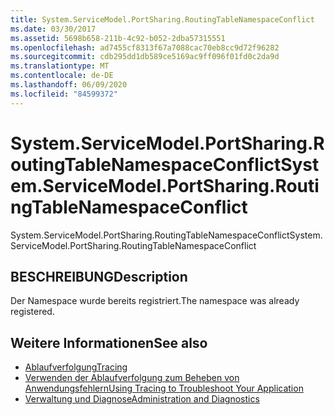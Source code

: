 ```yaml
---
title: System.ServiceModel.PortSharing.RoutingTableNamespaceConflict
ms.date: 03/30/2017
ms.assetid: 5698b658-211b-4c92-b052-2dba57315551
ms.openlocfilehash: ad7455cf8313f67a7088cac70eb8cc9d72f96282
ms.sourcegitcommit: cdb295dd1db589ce5169ac9ff096f01fd0c2da9d
ms.translationtype: MT
ms.contentlocale: de-DE
ms.lasthandoff: 06/09/2020
ms.locfileid: "84599372"
---
```

# <a name="systemservicemodelportsharingroutingtablenamespaceconflict"></a><span data-ttu-id="32ea6-102">System.ServiceModel.PortSharing.RoutingTableNamespaceConflict</span><span class="sxs-lookup"><span data-stu-id="32ea6-102">System.ServiceModel.PortSharing.RoutingTableNamespaceConflict</span></span>
<span data-ttu-id="32ea6-103">System.ServiceModel.PortSharing.RoutingTableNamespaceConflict</span><span class="sxs-lookup"><span data-stu-id="32ea6-103">System.ServiceModel.PortSharing.RoutingTableNamespaceConflict</span></span>  
  
## <a name="description"></a><span data-ttu-id="32ea6-104">BESCHREIBUNG</span><span class="sxs-lookup"><span data-stu-id="32ea6-104">Description</span></span>  
 <span data-ttu-id="32ea6-105">Der Namespace wurde bereits registriert.</span><span class="sxs-lookup"><span data-stu-id="32ea6-105">The namespace was already registered.</span></span>  
  
## <a name="see-also"></a><span data-ttu-id="32ea6-106">Weitere Informationen</span><span class="sxs-lookup"><span data-stu-id="32ea6-106">See also</span></span>

- [<span data-ttu-id="32ea6-107">Ablaufverfolgung</span><span class="sxs-lookup"><span data-stu-id="32ea6-107">Tracing</span></span>](index.md)
- [<span data-ttu-id="32ea6-108">Verwenden der Ablaufverfolgung zum Beheben von Anwendungsfehlern</span><span class="sxs-lookup"><span data-stu-id="32ea6-108">Using Tracing to Troubleshoot Your Application</span></span>](using-tracing-to-troubleshoot-your-application.md)
- [<span data-ttu-id="32ea6-109">Verwaltung und Diagnose</span><span class="sxs-lookup"><span data-stu-id="32ea6-109">Administration and Diagnostics</span></span>](../index.md)
